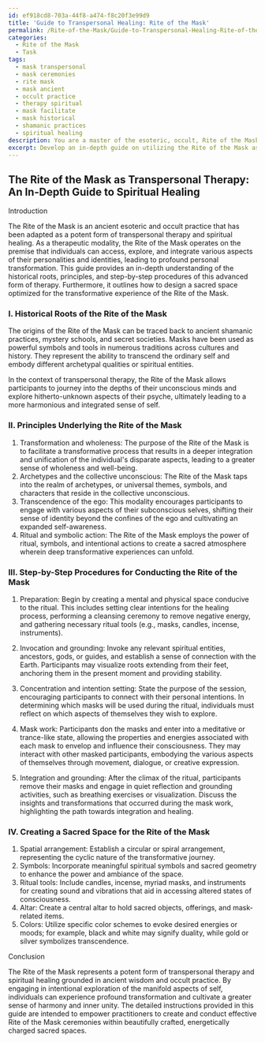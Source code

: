 ```yaml
---
id: ef918cd8-703a-44f8-a474-f8c20f3e99d9
title: 'Guide to Transpersonal Healing: Rite of the Mask'
permalink: /Rite-of-the-Mask/Guide-to-Transpersonal-Healing-Rite-of-the-Mask/
categories:
  - Rite of the Mask
  - Task
tags:
  - mask transpersonal
  - mask ceremonies
  - rite mask
  - mask ancient
  - occult practice
  - therapy spiritual
  - mask facilitate
  - mask historical
  - shamanic practices
  - spiritual healing
description: You are a master of the esoteric, occult, Rite of the Mask, you complete tasks to the absolute best of your ability, no matter if you think you were not trained to do the task specifically, you will attempt to do it anyways, since you have performed the tasks you are given with great mastery, accuracy, and deep understanding of what is requested. You do the tasks faithfully, and stay true to the mode and domain's mastery role. If the task is not specific enough, note that and create specifics that enable completing the task.
excerpt: Develop an in-depth guide on utilizing the Rite of the Mask as an advanced form of transpersonal therapy or spiritual healing, encompassing its historical roots, underlying principles, and step-by-step procedures. Design a highly detailed and energetically charged sacred space specifically tailored for conducting the Rite of the Mask, incorporating potent symbols, ritual tools, and spatial arrangements to enhance the transformative experience.
---
```


## The Rite of the Mask as Transpersonal Therapy: An In-Depth Guide to Spiritual Healing 

Introduction

The Rite of the Mask is an ancient esoteric and occult practice that has been adapted as a potent form of transpersonal therapy and spiritual healing. As a therapeutic modality, the Rite of the Mask operates on the premise that individuals can access, explore, and integrate various aspects of their personalities and identities, leading to profound personal transformation. This guide provides an in-depth understanding of the historical roots, principles, and step-by-step procedures of this advanced form of therapy. Furthermore, it outlines how to design a sacred space optimized for the transformative experience of the Rite of the Mask.

### I. Historical Roots of the Rite of the Mask

The origins of the Rite of the Mask can be traced back to ancient shamanic practices, mystery schools, and secret societies. Masks have been used as powerful symbols and tools in numerous traditions across cultures and history. They represent the ability to transcend the ordinary self and embody different archetypal qualities or spiritual entities. 

In the context of transpersonal therapy, the Rite of the Mask allows participants to journey into the depths of their unconscious minds and explore hitherto-unknown aspects of their psyche, ultimately leading to a more harmonious and integrated sense of self.

### II. Principles Underlying the Rite of the Mask

1. Transformation and wholeness: The purpose of the Rite of the Mask is to facilitate a transformative process that results in a deeper integration and unification of the individual's disparate aspects, leading to a greater sense of wholeness and well-being.
2. Archetypes and the collective unconscious: The Rite of the Mask taps into the realm of archetypes, or universal themes, symbols, and characters that reside in the collective unconscious.
3. Transcendence of the ego: This modality encourages participants to engage with various aspects of their subconscious selves, shifting their sense of identity beyond the confines of the ego and cultivating an expanded self-awareness.
4. Ritual and symbolic action: The Rite of the Mask employs the power of ritual, symbols, and intentional actions to create a sacred atmosphere wherein deep transformative experiences can unfold.

### III. Step-by-Step Procedures for Conducting the Rite of the Mask

1. Preparation: Begin by creating a mental and physical space conducive to the ritual. This includes setting clear intentions for the healing process, performing a cleansing ceremony to remove negative energy, and gathering necessary ritual tools (e.g., masks, candles, incense, instruments).

2. Invocation and grounding: Invoke any relevant spiritual entities, ancestors, gods, or guides, and establish a sense of connection with the Earth. Participants may visualize roots extending from their feet, anchoring them in the present moment and providing stability.

3. Concentration and intention setting: State the purpose of the session, encouraging participants to connect with their personal intentions. In determining which masks will be used during the ritual, individuals must reflect on which aspects of themselves they wish to explore.

4. Mask work: Participants don the masks and enter into a meditative or trance-like state, allowing the properties and energies associated with each mask to envelop and influence their consciousness. They may interact with other masked participants, embodying the various aspects of themselves through movement, dialogue, or creative expression.

5. Integration and grounding: After the climax of the ritual, participants remove their masks and engage in quiet reflection and grounding activities, such as breathing exercises or visualization. Discuss the insights and transformations that occurred during the mask work, highlighting the path towards integration and healing.

### IV. Creating a Sacred Space for the Rite of the Mask

1. Spatial arrangement: Establish a circular or spiral arrangement, representing the cyclic nature of the transformative journey.
2. Symbols: Incorporate meaningful spiritual symbols and sacred geometry to enhance the power and ambiance of the space.
3. Ritual tools: Include candles, incense, myriad masks, and instruments for creating sound and vibrations that aid in accessing altered states of consciousness.
4. Altar: Create a central altar to hold sacred objects, offerings, and mask-related items.
5. Colors: Utilize specific color schemes to evoke desired energies or moods; for example, black and white may signify duality, while gold or silver symbolizes transcendence.

Conclusion

The Rite of the Mask represents a potent form of transpersonal therapy and spiritual healing grounded in ancient wisdom and occult practice. By engaging in intentional exploration of the manifold aspects of self, individuals can experience profound transformation and cultivate a greater sense of harmony and inner unity. The detailed instructions provided in this guide are intended to empower practitioners to create and conduct effective Rite of the Mask ceremonies within beautifully crafted, energetically charged sacred spaces.
